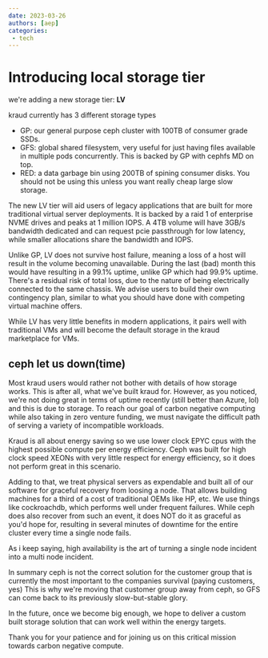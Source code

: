 ```yaml
---
date: 2023-03-26
authors: [aep]
categories:
 - tech
---
```


# Introducing local storage tier

we're adding a new storage tier: **LV**

kraud currently has 3 different storage types

 - GP:  our general purpose ceph cluster with 100TB of consumer grade SSDs.
 - GFS: global shared filesystem, very useful for just having files available in multiple pods concurrently. This is backed by GP with cephfs MD on top.
 - RED: a data garbage bin using 200TB of spining consumer disks. You should not be using this unless you want really cheap large slow storage.

The new LV tier will aid users of legacy applications that are built for more traditional virtual server deployments.
It is backed by a raid 1 of enterprise NVME drives and peaks at 1 million IOPS.
A 4TB volume will have 3GB/s bandwidth dedicated and can request pcie passthrough for low latency, while smaller allocations share the bandwidth and IOPS.

Unlike GP, LV does not survive host failure, meaning a loss of a host will result in the volume becoming unavailable.
During the last (bad) month this would have resulting in a 99.1% uptime, unlike GP which had 99.9% uptime.
There's a residual risk of total loss, due to the nature of being electrically connected to the same chassis.
We advise users to build their own contingency plan, similar to what you should have done with competing virtual machine offers.

While LV has very little benefits in modern applications, it pairs well with traditional VMs and will become the default storage in the kraud marketplace for VMs.


## ceph let us down(time)

Most kraud users would rather not bother with details of how storage works. This is after all, what we've built kraud for.
However, as you noticed, we're not doing great in terms of uptime recently (still better than Azure, lol) and this is due to storage.
To reach our goal of carbon negative computing while also taking in zero venture funding, we must navigate the difficult path of
serving a variety of incompatible workloads.

Kraud is all about energy saving so we use lower clock EPYC cpus with the highest possible compute per energy efficiency.
Ceph was built for high clock speed XEONs with very little respect for energy efficiency, so it does not perform great in this scenario.

Adding to that, we treat physical servers as expendable and built all of our software for graceful recovery from loosing a node.
That allows building machines for a third of a cost of traditional OEMs like HP, etc.
We use things like cockroachdb, which performs well under frequent failures.
While ceph does also recover from such an event, it does NOT do it as graceful as you'd hope for,
resulting in several minutes of downtime for the entire cluster every time a single node fails.

As i keep saying, high availability is the art of turning a single node incident into a multi node incident.

In summary ceph is not the correct solution for the customer group that is currently the most important to the companies survival (paying customers, yes)
This is why we're moving that customer group away from ceph, so GFS can come back to its previously slow-but-stable glory.

In the future, once we become big enough, we hope to deliver a custom built storage solution that can work well within the energy targets.

Thank you for your patience and for joining us on this critical mission towards carbon negative compute.


